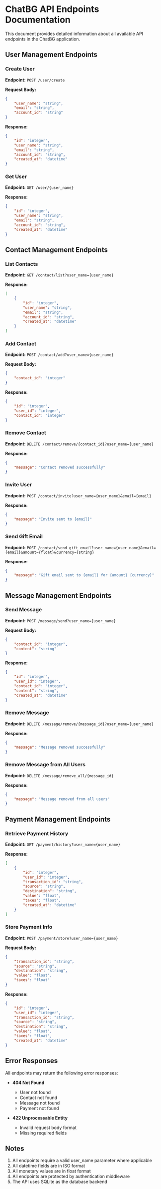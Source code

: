 # ChatBG API Endpoints Documentation

This document provides detailed information about all available API endpoints in the ChatBG application.

## User Management Endpoints

### Create User
**Endpoint:** `POST /user/create`

**Request Body:**
```json
{
    "user_name": "string",
    "email": "string",
    "account_id": "string"
}
```

**Response:**
```json
{
    "id": "integer",
    "user_name": "string",
    "email": "string",
    "account_id": "string",
    "created_at": "datetime"
}
```

### Get User
**Endpoint:** `GET /user/{user_name}`

**Response:**
```json
{
    "id": "integer",
    "user_name": "string",
    "email": "string",
    "account_id": "string",
    "created_at": "datetime"
}
```

## Contact Management Endpoints

### List Contacts
**Endpoint:** `GET /contact/list?user_name={user_name}`

**Response:**
```json
[
    {
        "id": "integer",
        "user_name": "string",
        "email": "string",
        "account_id": "string",
        "created_at": "datetime"
    }
]
```

### Add Contact
**Endpoint:** `POST /contact/add?user_name={user_name}`

**Request Body:**
```json
{
    "contact_id": "integer"
}
```

**Response:**
```json
{
    "id": "integer",
    "user_id": "integer",
    "contact_id": "integer"
}
```

### Remove Contact
**Endpoint:** `DELETE /contact/remove/{contact_id}?user_name={user_name}`

**Response:**
```json
{
    "message": "Contact removed successfully"
}
```

### Invite User
**Endpoint:** `POST /contact/invite?user_name={user_name}&email={email}`

**Response:**
```json
{
    "message": "Invite sent to {email}"
}
```

### Send Gift Email
**Endpoint:** `POST /contact/send_gift_email?user_name={user_name}&email={email}&amount={float}&currency={string}`

**Response:**
```json
{
    "message": "Gift email sent to {email} for {amount} {currency}"
}
```

## Message Management Endpoints

### Send Message
**Endpoint:** `POST /message/send?user_name={user_name}`

**Request Body:**
```json
{
    "contact_id": "integer",
    "content": "string"
}
```

**Response:**
```json
{
    "id": "integer",
    "user_id": "integer",
    "contact_id": "integer",
    "content": "string",
    "created_at": "datetime"
}
```

### Remove Message
**Endpoint:** `DELETE /message/remove/{message_id}?user_name={user_name}`

**Response:**
```json
{
    "message": "Message removed successfully"
}
```

### Remove Message from All Users
**Endpoint:** `DELETE /message/remove_all/{message_id}`

**Response:**
```json
{
    "message": "Message removed from all users"
}
```

## Payment Management Endpoints

### Retrieve Payment History
**Endpoint:** `GET /payment/history?user_name={user_name}`

**Response:**
```json
[
    {
        "id": "integer",
        "user_id": "integer",
        "transaction_id": "string",
        "source": "string",
        "destination": "string",
        "value": "float",
        "taxes": "float",
        "created_at": "datetime"
    }
]
```

### Store Payment Info
**Endpoint:** `POST /payment/store?user_name={user_name}`

**Request Body:**
```json
{
    "transaction_id": "string",
    "source": "string",
    "destination": "string",
    "value": "float",
    "taxes": "float"
}
```

**Response:**
```json
{
    "id": "integer",
    "user_id": "integer",
    "transaction_id": "string",
    "source": "string",
    "destination": "string",
    "value": "float",
    "taxes": "float",
    "created_at": "datetime"
}
```

## Error Responses

All endpoints may return the following error responses:

- **404 Not Found**
  - User not found
  - Contact not found
  - Message not found
  - Payment not found

- **422 Unprocessable Entity**
  - Invalid request body format
  - Missing required fields

## Notes

1. All endpoints require a valid user_name parameter where applicable
2. All datetime fields are in ISO format
3. All monetary values are in float format
4. All endpoints are protected by authentication middleware
5. The API uses SQLite as the database backend
